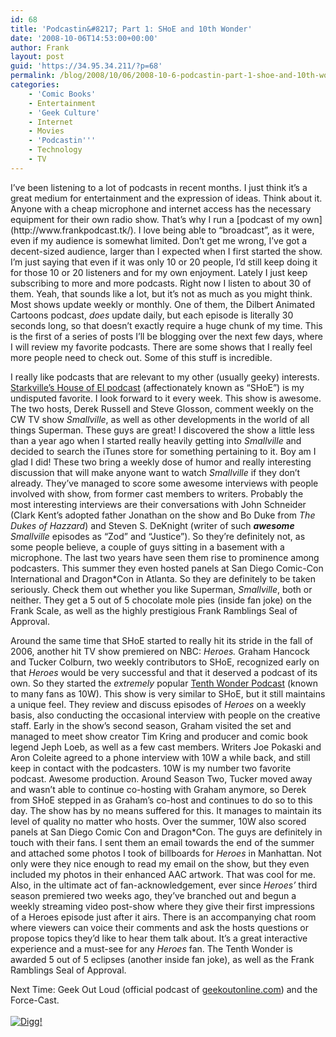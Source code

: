 ```yaml
---
id: 68
title: 'Podcastin&#8217; Part 1: SHoE and 10th Wonder'
date: '2008-10-06T14:53:00+00:00'
author: Frank
layout: post
guid: 'https://34.95.34.211/?p=68'
permalink: /blog/2008/10/06/2008-10-6-podcastin-part-1-shoe-and-10th-wonder-html/
categories:
    - 'Comic Books'
    - Entertainment
    - 'Geek Culture'
    - Internet
    - Movies
    - 'Podcastin'''
    - Technology
    - TV
---
```


<div src="v5">I’ve been listening to a lot of podcasts in recent months. I just think it’s a great medium for entertainment and the expression of ideas. Think about it. Anyone with a cheap microphone and internet access has the necessary equipment for their own radio show. That’s why I run a [podcast of my own](http://www.frankpodcast.tk/). I love being able to “broadcast”, as it were, even if my audience is somewhat limited. Don’t get me wrong, I’ve got a decent-sized audience, larger than I expected when I first started the show. I’m just saying that even if it was only 10 or 20 people, I’d still keep doing it for those 10 or 20 listeners and for my own enjoyment. Lately I just keep subscribing to more and more podcasts. Right now I listen to about 30 of them. Yeah, that sounds like a lot, but it’s not as much as you might think. Most shows update weekly or monthly. One of them, the Dilbert Animated Cartoons podcast, <span style="font-style: italic;">does</span> update daily, but each episode is literally 30 seconds long, so that doesn’t exactly require a huge chunk of my time. This is the first of a series of posts I’ll be blogging over the next few days, where I will review my favorite podcasts. There are some shows that I really feel more people need to check out. Some of this stuff is incredible.

I really like podcasts that are relevant to my other (usually geeky) interests. [Starkville’s House of El podcast](http://www.smallvillepodcast.com/) (affectionately known as “SHoE”) is my undisputed favorite. I look forward to it every week. This show is awesome. The two hosts, Derek Russell and Steve Glosson, comment weekly on the CW TV show <span style="font-style: italic;">Smallville</span>, as well as other developments in the world of all things Superman. These guys are great! I discovered the show a little less than a year ago when I started really heavily getting into <span style="font-style: italic;">Smallville</span> and decided to search the iTunes store for something pertaining to it. Boy am I glad I did! These two bring a weekly dose of humor and really interesting discussion that will make anyone want to watch <span style="font-style: italic;">Smallville</span> if they don’t already. They’ve managed to score some awesome interviews with people involved with show, from former cast members to writers. Probably the most interesting interviews are their conversations with John Schneider (Clark Kent’s adopted father Jonathan on the show and Bo Duke from <span style="font-style: italic;">The Dukes of Hazzard</span>) and Steven S. DeKnight (writer of such <span style="font-style: italic;"><span style="font-weight: bold;">awesome </span></span><span style="font-style: italic;">Smallville</span> episodes as “Zod” and “Justice”). So they’re definitely not, as some people believe, a couple of guys sitting in a basement with a microphone. The last two years have seen them rise to prominence among podcasters. This summer they even hosted panels at San Diego Comic-Con International and Dragon\*Con in Atlanta. So they are definitely to be taken seriously. Check them out whether you like Superman, <span style="font-style: italic;">Smallville</span>, both or neither. They get a 5 out of 5 chocolate mole pies (inside fan joke) on the Frank Scale, as well as the highly prestigious Frank Ramblings Seal of Approval.

Around the same time that SHoE started to really hit its stride in the fall of 2006, another hit TV show premiered on NBC: <span style="font-style: italic;">Heroes.</span> Graham Hancock and Tucker Colburn, two weekly contributors to SHoE, recognized early on that <span style="font-style: italic;">Heroes</span> would be very successful and that it deserved a podcast of its own. So they started the <span style="font-style: italic;">extremely</span> popular [Tenth Wonder Podcast](http://www.heroespodcast.com/) (known to many fans as 10W). This show is very similar to SHoE, but it still maintains a unique feel. They review and discuss episodes of <span style="font-style: italic;">Heroes</span> on a weekly basis, also conducting the occasional interview with people on the creative staff. Early in the show’s second season, Graham visited the set and managed to meet show creator Tim Kring and producer and comic book legend Jeph Loeb, as well as a few cast members. Writers Joe Pokaski and Aron Coleite agreed to a phone interview with 10W a while back, and still keep in contact with the podcasters. 10W is my number two favorite podcast. Awesome production. Around Season Two, Tucker moved away and wasn’t able to continue co-hosting with Graham anymore, so Derek from SHoE stepped in as Graham’s co-host and continues to do so to this day. The show has by no means suffered for this. It manages to maintain its level of quality no matter who hosts. Over the summer, 10W also scored panels at San Diego Comic Con and Dragon\*Con. The guys are definitely in touch with their fans. I sent them an email towards the end of the summer and attached some photos I took of billboards for <span style="font-style: italic;">Heroes</span> in Manhattan. Not only were they nice enough to read my email on the show, but they even included my photos in their enhanced AAC artwork. That was cool for me. Also, in the ultimate act of fan-acknowledgement, ever since <span style="font-style: italic;">Heroes’ </span>third season premiered two weeks ago, they’ve branched out and begun a weekly streaming video post-show where they give their first impressions of a Heroes episode just after it airs. There is an accompanying chat room where viewers can voice their comments and ask the hosts questions or propose topics they’d like to hear them talk about. It’s a great interactive experience and a must-see for any <span style="font-style: italic;">Heroes</span> fan. The Tenth Wonder is awarded 5 out of 5 eclipses (another inside fan joke), as well as the Frank Ramblings Seal of Approval.

Next Time: Geek Out Loud (official podcast of [geekoutonline.com](http://www.geekoutonline.com/)) and the Force-Cast.  
[  
![Digg!](http://digg.com/img/badges/100x20-digg-button.gif)  ](http://digg.com/)

</div>